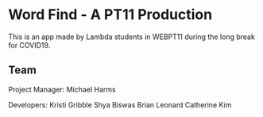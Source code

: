 # Word Find - A PT11 Production

This is an app made by Lambda students in WEBPT11 during the long break for COVID19.

## Team

Project Manager:
Michael Harms

Developers:
Kristi Gribble
Shya Biswas
Brian Leonard
Catherine Kim